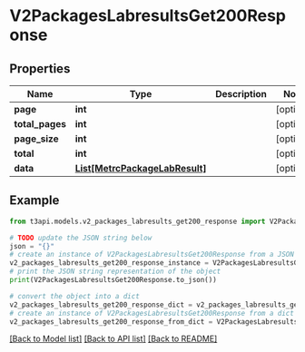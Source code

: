 # V2PackagesLabresultsGet200Response


## Properties

Name | Type | Description | Notes
------------ | ------------- | ------------- | -------------
**page** | **int** |  | [optional] 
**total_pages** | **int** |  | [optional] 
**page_size** | **int** |  | [optional] 
**total** | **int** |  | [optional] 
**data** | [**List[MetrcPackageLabResult]**](MetrcPackageLabResult.md) |  | [optional] 

## Example

```python
from t3api.models.v2_packages_labresults_get200_response import V2PackagesLabresultsGet200Response

# TODO update the JSON string below
json = "{}"
# create an instance of V2PackagesLabresultsGet200Response from a JSON string
v2_packages_labresults_get200_response_instance = V2PackagesLabresultsGet200Response.from_json(json)
# print the JSON string representation of the object
print(V2PackagesLabresultsGet200Response.to_json())

# convert the object into a dict
v2_packages_labresults_get200_response_dict = v2_packages_labresults_get200_response_instance.to_dict()
# create an instance of V2PackagesLabresultsGet200Response from a dict
v2_packages_labresults_get200_response_from_dict = V2PackagesLabresultsGet200Response.from_dict(v2_packages_labresults_get200_response_dict)
```
[[Back to Model list]](../README.md#documentation-for-models) [[Back to API list]](../README.md#documentation-for-api-endpoints) [[Back to README]](../README.md)


